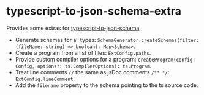 # typescript-to-json-schema-extra

Provides some extras for [typescript-to-json-schema](https://github.com/xiag-ag/typescript-to-json-schema).

- Generate schemas for all types: `SchemaGenerator.createSchemas(filter: (fileName: string) => boolean): Map<Schema>`.
- Create a program from a list of files: `ExtConfig.paths`.
- Provide custom compiler options for a program: `createProgram(config: Config, options?: ts.CompilerOptions): ts.Program`.
- Treat line comments `//` the same as jsDoc comments `/** */`: `ExtConfig.lineComment`.
- Add the `filename` property to the schema pointing to the ts source code. 
